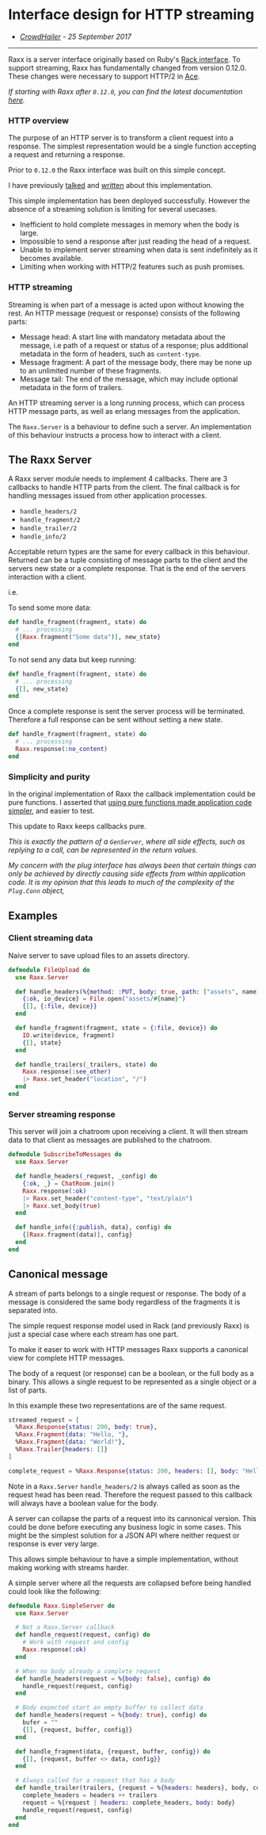 # Interface design for HTTP streaming

- *[CrowdHailer](http://crowdhailer.me/) - 25 September 2017*

---

Raxx is a server interface originally based on Ruby's [Rack interface](https://rack.github.io/).
To support streaming, Raxx has fundamentally changed from version 0.12.0.
These changes were necessary to support HTTP/2 in [Ace](https://hex.pm/packages/ace).

*If starting with Raxx after `0.12.0`,
you can find the latest documentation [here](https://hexdocs.pm/raxx/).*

### HTTP overview

The purpose of an HTTP server is to transform a client request into a response.
The simplest representation would be a single function accepting a request and returning a response.

Prior to `0.12.0` the Raxx interface was built on this simple concept.

I have previously [talked](https://www.youtube.com/watch?v=80AXtvXFIA4)
and [written](https://hexdocs.pm/tokumei/why-raxx.html)
about this implementation.

This simple implementation has been deployed successfully.
However the absence of a streaming solution is limiting for several usecases.

- Inefficient to hold complete messages in memory when the body is large.
- Impossible to send a response after just reading the head of a request.
- Unable to implement server streaming when data is sent indefinitely as it becomes available.
- Limiting when working with HTTP/2 features such as push promises.

### HTTP streaming

Streaming is when part of a message is acted upon without knowing the rest.
An HTTP message (request or response) consists of the following parts:

- Message head: A start line with mandatory metadata about the message,
  i.e path of a request or status of a response;
  plus additional metadata in the form of headers, such as `content-type`.
- Message fragment: A part of the message body,
  there may be none up to an unlimited number of these fragments.
- Message tail: The end of the message,
  which may include optional metadata in the form of trailers.

An HTTP streaming server is a long running process,
which can process HTTP message parts, as well as erlang messages from the application.

The `Raxx.Server` is a behaviour to define such a server.
An implementation of this behaviour instructs a process how to interact with a client.

## The Raxx Server

A Raxx server module needs to implement 4 callbacks.
There are 3 callbacks to handle HTTP parts from the client.
The final callback is for handling messages issued from other application processes.

- `handle_headers/2`
- `handle_fragment/2`
- `handle_trailer/2`
- `handle_info/2`

Acceptable return types are the same for every callback in this behaviour.
Returned can be a tuple consisting of message parts to the client and the servers new state or a complete response.
That is the end of the servers interaction with a client.

i.e.

To send some more data:
```elixir
def handle_fragment(fragment, state) do
  # ... processing
  {[Raxx.fragment("Some data")], new_state}
end
```

To not send any data but keep running:
```elixir
def handle_fragment(fragment, state) do
  # ... processing
  {[], new_state}
end
```

Once a complete response is sent the server process will be terminated.
Therefore a full response can be sent without setting a new state.
```elixir
def handle_fragment(fragment, state) do
  # ... processing
  Raxx.response(:no_content)
end
```

### Simplicity and purity

In the original implementation of Raxx the callback implementation could be pure functions.
I asserted that [using pure functions made application code simpler](file:///home/peter/Projects/Tokumei/app/doc/why-raxx.html#purity), and easier to test.

This update to Raxx keeps callbacks pure.

*This is exactly the pattern of a `GenServer`,
where all side effects, such as replying to a call, can be represented in the return values.*

*My concern with the plug interface has always been that certain things can only be achieved by directly causing side effects from within application code.
It is my opinion that this leads to much of the complexity of the `Plug.Conn` object,*

## Examples

### Client streaming data

Naive server to save upload files to an assets directory.

```elixir
defmodule FileUpload do
  use Raxx.Server

  def handle_headers(%{method: :PUT, body: true, path: ["assets", name]}, _config) do
    {:ok, io_device} = File.open("assets/#{name}")
    {[], {:file, device}}
  end

  def handle_fragment(fragment, state = {:file, device}) do
    IO.write(device, fragment)
    {[], state}
  end

  def handle_trailers(_trailers, state) do
    Raxx.response(:see_other)
    |> Raxx.set_header("location", "/")
  end
end
```

### Server streaming response

This server will join a chatroom upon receiving a client.
It will then stream data to that client as messages are published to the chatroom.

```elixir
defmodule SubscribeToMessages do
  use Raxx.Server

  def handle_headers(_request, _config) do
    {:ok, _} = ChatRoom.join()
    Raxx.response(:ok)
    |> Raxx.set_header("content-type", "text/plain")
    |> Raxx.set_body(true)
  end

  def handle_info({:publish, data}, config) do
    {[Raxx.fragment(data)], config}
  end
end
```

## Canonical message

A stream of parts belongs to a single request or response.
The body of a message is considered the same body regardless of the fragments it is separated into.

The simple request response model used in Rack (and previously Raxx) is just a special case
where each stream has one part.

To make it easer to work with HTTP messages Raxx supports a canonical view for complete HTTP messages.

The body of a request (or response) can be a boolean, or the full body as a binary.
This allows a single request to be represented as a single object or a list of parts.

In this example these two representations are of the same request.
```elixir
streamed_request = [
  %Raxx.Response{status: 200, body: true},
  %Raxx.Fragment{data: "Hello, "},
  %Raxx.Fragment{data: "World!"},
  %Raxx.Trailer{headers: []}
]

complete_request = %Raxx.Response{status: 200, headers: [], body: "Hello, World!"}
```

Note in a `Raxx.Server` `handle_headers/2` is always called as soon as the request head has been read.
Therefore the request passed to this callback will always have a boolean value for the body.

A server can collapse the parts of a request into its cannonical version.
This could be done before executing any business logic in some cases.
This might be the simplest solution for a JSON API where neither request or response is ever very large.

This allows simple behaviour to have a simple implementation, without making working with streams harder.

A simple server where all the requests are collapsed before being handled could look like the following:

```elixir
defmodule Raxx.SimpleServer do
  use Raxx.Server

  # Not a Raxx.Server callback
  def handle_request(request, config) do
    # Work with request and config
    Raxx.response(:ok)
  end

  # When no body already a complete request
  def handle_headers(request = %{body: false}, config) do
    handle_request(request, config)
  end

  # Body expected start an empty buffer to collect data
  def handle_headers(request = %{body: true}, config) do
    bufer = ""
    {[], {request, buffer, config}}
  end

  def handle_fragment(data, {request, buffer, config}) do
    {[], {request, buffer <> data, config}}
  end

  # Always called for a request that has a body
  def handle_trailer(trailers, {request = %{headers: headers}, body, config}) do
    complete_headers = headers ++ trailers
    request = %{request | headers: complete_headers, body: body}
    handle_request(request, config)
  end
end
```
